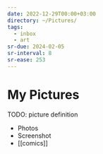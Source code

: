 ```yaml
---
date: 2022-12-29T00:00+03:00
directory: ~/Pictures/
tags:
  - inbox
  - art
sr-due: 2024-02-05
sr-interval: 8
sr-ease: 253
---
```


# My Pictures

TODO: picture definition

- Photos
- Screenshot
- [[comics]]
